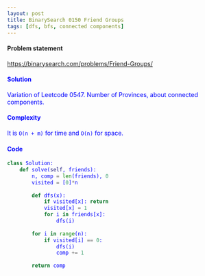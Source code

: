 ```yaml
---
layout: post
title: BinarySearch 0150 Friend Groups
tags: [dfs, bfs, connected components]
---
```


#### Problem statement

<a href="https://binarysearch.com/problems/Friend-Groups/"> <font color = blue>https://binarysearch.com/problems/Friend-Groups/

#### Solution
Variation of Leetcode 0547. Number of Provinces, about connected components.

#### Complexity
It is `O(n + m)` for time and `O(n)` for space.

#### Code
```python
class Solution:
    def solve(self, friends):
        n, comp = len(friends), 0
        visited = [0]*n
        
        def dfs(x):
            if visited[x]: return
            visited[x] = 1
            for i in friends[x]:
                dfs(i)
        
        for i in range(n):
            if visited[i] == 0:
                dfs(i)
                comp += 1
        
        return comp
```
